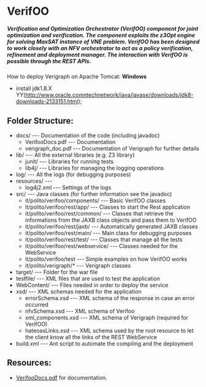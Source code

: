 # VerifOO
##### Verification and Optimization Orchestrator (VerifOO) component for joint optimization and verification. The component exploits the z3Opt engine for solving MaxSAT instance of VNE problem. VerifOO has been designed to work closely with an NFV orchestrator to act as a policy verification, refinement and deployment manager. The interaction with VerifOO is possible through the REST APIs.

How to deploy Verigraph on Apache Tomcat:
**Windows**
-  install jdk1.8.X YY(http://www.oracle.comntechnetwork/java/javase/downloads/jdk8-downloads-2133151.html);



## Folder Structure:

-   docs/ --- Documentation of the code (including javadoc)
    -   VerifooDocs.pdf --- Documentation 
    -   verigraph\_doc.pdf --- Documentation of Verigraph for further details
-   lib/ --- All the external libraries (e.g. Z3 library)
    -   junit/ --- Libraries for running tests
    -   lib4j/ --- Libraries for managing the logging operations
-   log/ --- All the logs (for debugging purposes)
-   resources/ ---
    -   log4j2.xml --- Settings of the logs
-   src/ --- Java classes (for further information see the javadoc)
    -   it/polito/verifoo/components/ --- Basic VerifOO classes
    -   it/polito/verifoo/rest/app/ --- Classes to start the Rest application
    -   it/polito/verifoo/rest/common/ --- Classes that retrieve the informations from the JAXB class objects and pass them to VerifOO
    -   it/polito/verifoo/rest/jaxb/ --- Automatically generated JAXB classes
    -   it/polito/verifoo/rest/main/ --- Main class for debugging purposes
    -   it/polito/verifoo/rest/test/ --- Classes that manage all the tests
    -   it/polito/verifoo/rest/webservice/ --- Classes needed for the WebService
    -   it/polito/verifoo/test --- Simple examples on how VerifOO works
    -   it/polito/verigraph/\* --- Verigraph classes
-   target/ --- Folder for the war file
-   testfile/ --- XML files that are used to test the application
-   WebContent/ --- Files needed in order to deploy the service
-   xsd/ --- XML schemas needed for the application
    -   errorSchema.xsd --- XML schema of the response in case an error  occurred
    -   nfvSchema.xsd --- XML schema of Verifoo
    -   xml\_components.xsd --- XML schema of Verigraph (required for VerifOO)
    -   hateoasLinks.xsd --- XML schema used by the root resource to let the client know all the links of the REST WebService
-   build.xml --- Ant script to automate the compiling and the deployment


## Resources:

 * [VerifooDocs.pdf](https://github.com/netgroup-polito/verifoo/blob/rest-service/docs/VerifooDocs.pdf) for documentation.
